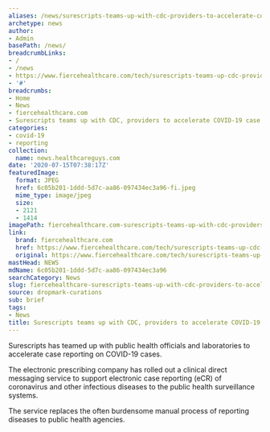 ```yaml
---
aliases: /news/surescripts-teams-up-with-cdc-providers-to-accelerate-covid-19-case-reporting
archetype: news
author:
- Admin
basePath: /news/
breadcrumbLinks:
- /
- /news
- https://www.fiercehealthcare.com/tech/surescripts-teams-up-cdc-providers-to-roll-out-service-to-accelerate-covid-19-case-reporting
- '#'
breadcrumbs:
- Home
- News
- fiercehealthcare.com
- Surescripts teams up with CDC, providers to accelerate COVID-19 case reporting
categories:
- covid-19
- reporting
collection:
  name: news.healthcareguys.com
date: '2020-07-15T07:38:17Z'
featuredImage:
  format: JPEG
  href: 6c05b201-1ddd-5d7c-aa86-097434ec3a96-fi.jpeg
  mime_type: image/jpeg
  size:
  - 2121
  - 1414
imagePath: fiercehealthcare.com-surescripts-teams-up-with-cdc-providers-to-accelerate-covid-19-case-reporting
link:
  brand: fiercehealthcare.com
  href: https://www.fiercehealthcare.com/tech/surescripts-teams-up-cdc-providers-to-roll-out-service-to-accelerate-covid-19-case-reporting
  original: https://www.fiercehealthcare.com/tech/surescripts-teams-up-cdc-providers-to-roll-out-service-to-accelerate-covid-19-case-reporting
mastHead: NEWS
mdName: 6c05b201-1ddd-5d7c-aa86-097434ec3a96
searchCategory: News
slug: fiercehealthcare-surescripts-teams-up-with-cdc-providers-to-accelerate-covid-19-case-reporting
source: dropmark-curations
sub: brief
tags:
- News
title: Surescripts teams up with CDC, providers to accelerate COVID-19 case reporting
---
```


Surescripts has teamed up with public health officials and laboratories to accelerate case reporting on COVID-19 cases.

The electronic prescribing company has rolled out a clinical direct messaging service to support electronic case reporting (eCR) of coronavirus and other infectious diseases to the public health surveillance systems.

The service replaces the often burdensome manual process of reporting diseases to public health agencies.